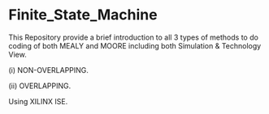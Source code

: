# Finite_State_Machine

This Repository provide a brief introduction to all 3 types of methods to do coding of both MEALY and MOORE including both Simulation & Technology View.

(i)  NON-OVERLAPPING.

(ii) OVERLAPPING.

Using XILINX ISE.
